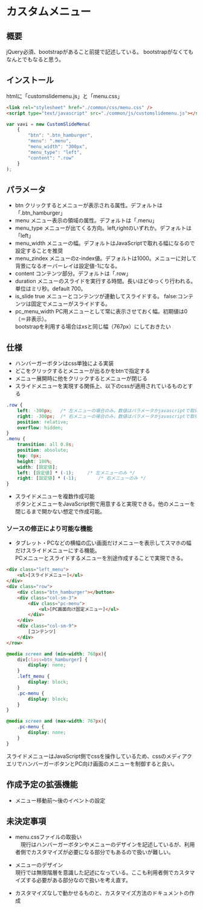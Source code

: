 # カスタムメニュー

## 概要
jQuery必須、bootstrapがあること前提で記述している。
bootstrapがなくてもなんとでもなると思う。

## インストール
htmlに「customslidemenu.js」と「menu.css」
```html
<link rel="stylesheet" href="./common/css/menu.css" />
<script type="text/javascript" src="./common/js/customslidemenu.js"></script>
```
```javascript
var vavi = new CustomSlideMenu(
	{
		"btn": ".btn_hamburger", 
		"menu": ".menu",
		"menu_width": "300px",
		"menu_type": "left",
		"content": ".row"
	}
);
```

## パラメータ
- btn クリックするとメニューが表示される属性。デフォルトは「.btn_hamburger」
- menu メニュー表示の領域の属性。デフォルトは「.menu」
- menu_type メニューが出てくる方向。left,rightのいずれか。デフォルトは「left」
- menu_width メニューの幅。デフォルトはJavaScriptで取れる幅になるので設定することを推奨
- menu_zindex メニューのz-index値。デフォルトは1000。メニューに対して背景になるオーバーレイは設定値-1になる。
- content コンテンツ部分。デフォルトは「.row」
- duration メニューのスライドを実行する時間。長いほどゆっくり行われる。単位はミリ秒。default 700。
- is_slide true メニューとコンテンツが連動してスライドする。 false:コンテンツは固定でメニューがスライドする。
- pc_menu_width PC用メニューとして常に表示させておく幅。初期値は0（＝非表示）。  
  bootstrapを利用する場合はxsと同じ幅（767px）にしておきたい

## 仕様
- ハンバーガーボタンはcss単独による実装
- どこをクリックするとメニューが出るかをbtnで指定する
- メニュー展開時に他をクリックするとメニューが閉じる
- スライドメニューを実現する関係上、以下のcssが適用されているものとする
```css
.row {
	left: -300px;	/* 左メニューの場合のみ。数値はパラメータかjavascriptで取得される値。 */
	right: -300px;	/* 右メニューの場合のみ。数値はパラメータかjavascriptで取得される値 */
	position: relative;
	overflow: hidden;
}
.menu {
	transition: all 0.8s;
	position: absolute;
	top: 0px;
	height: 100%;
	width: [設定値];
	left: [設定値] * (-1);		/* 左メニューのみ */
	right: [設定値] * (-1);		/* 右メニューのみ */
}
```
- スライドメニューを複数作成可能  
  ボタンとメニューをJavaScript側で用意すると実現できる。他のメニューを閉じるまで開かない想定で作成可能。


### ソースの修正により可能な機能
- タブレット・PCなどの横幅の広い画面だけメニューを表示してスマホの幅だけスライドメニューにする機能。   
  PCメニューとスライドするメニューを別途作成することで実現できる。
```html
<div class="left_menu">
	<ul>[スライドメニュー]</ul>
</div>
<div class="row">
	<div class="btn_hamburger"></button>
	<div class="col-sm-3">
		<div class="pc-menu">
			<ul>[PC画面向け固定メニュー]</ul>
		</div>
	</div>
	<div class="col-sm-9">
		[コンテンツ]
	</div>
</row>
```
```css
@media screen and (min-width: 768px){
	div[class=btn_hamburger] {
		display: none;
	}
	.left_menu {
		display: block;
	}
	.pc-menu {
		display: block;
	}
}

@media screen and (max-width: 767px){
	.pc-menu {
		display: none;
	}
}
```
スライドメニューはJavaScript側でcssを操作しているため、cssのメディアクエリでハンバーガーボタンとPC向け画面のメニューを制御すると良い。


## 作成予定の拡張機能
- メニュー移動前～後のイベントの設定

## 未決定事項
- menu.cssファイルの取扱い  
　現行はハンバーガーボタンやメニューのデザインを記述しているが、利用者側でカスタマイズが必要になる部分でもあるので扱いが難しい。
- メニューのデザイン  
  現行では無限階層を意識した記述になっている。ここも利用者側でカスタマイズする必要がある部分なので扱いを考え直す。

- カスタマイズなしで動かせるものと、カスタマイズ方法のドキュメントの作成
